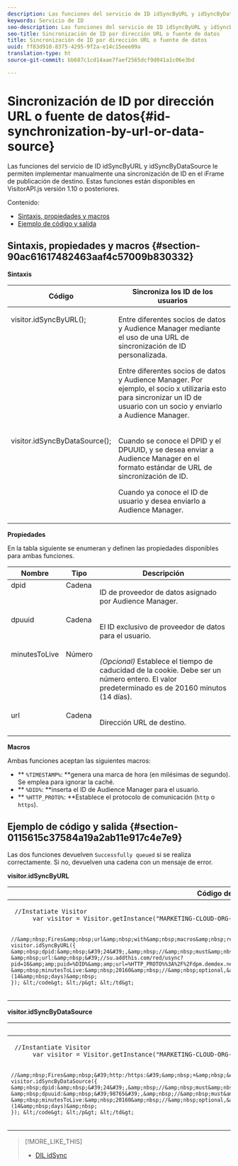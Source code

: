 ```yaml
---
description: Las funciones del servicio de ID idSyncByURL y idSyncByDataSource le permiten implementar manualmente una sincronización de ID en el iFrame de publicación de destino. Estas funciones están disponibles en VisitorAPI.js versión 1.10 o posteriores.
keywords: Servicio de ID
seo-description: Las funciones del servicio de ID idSyncByURL y idSyncByDataSource le permiten implementar manualmente una sincronización de ID en el iFrame de publicación de destino. Estas funciones están disponibles en VisitorAPI.js versión 1.10 o posteriores.
seo-title: Sincronización de ID por dirección URL o fuente de datos
title: Sincronización de ID por dirección URL o fuente de datos
uuid: ff83d910-8375-4295-9f2a-e14c15eee09a
translation-type: ht
source-git-commit: bb687c1cd14aae7faef2565dcf9d041a1c06e3bd

---
```



# Sincronización de ID por dirección URL o fuente de datos{#id-synchronization-by-url-or-data-source}

Las funciones del servicio de ID idSyncByURL y idSyncByDataSource le permiten implementar manualmente una sincronización de ID en el iFrame de publicación de destino. Estas funciones están disponibles en VisitorAPI.js versión 1.10 o posteriores.

Contenido:

<ul class="simplelist"> 
 <li> <a href="../../mcvid-library/mcvid-get-set/mcvid-idsync.md#section-90ac61617482463aaf4c57009b830332" format="dita" scope="local"> Sintaxis, propiedades y macros </a> </li> 
 <li> <a href="../../mcvid-library/mcvid-get-set/mcvid-idsync.md#section-0115615c37584a19a2ab11e917c4e7e9" format="dita" scope="local"> Ejemplo de código y salida </a> </li> 
</ul>

## Sintaxis, propiedades y macros {#section-90ac61617482463aaf4c57009b830332}

**Sintaxis**

<table id="table_ADC7501511914805A6A6B24B2DFEBA51"> 
 <thead> 
  <tr> 
   <th colname="col1" class="entry"> Código </th> 
   <th colname="col2" class="entry"> Sincroniza los ID de los usuarios </th> 
  </tr> 
 </thead>
 <tbody> 
  <tr valign="top"> 
   <td colname="col1"> <p> <span class="codeph"> visitor.idSyncByURL(); </span> </p> </td> 
   <td colname="col2"> <p>Entre diferentes socios de datos y <span class="keyword">Audience Manager</span> mediante el uso de una URL de sincronización de ID personalizada. </p> <p> 
     <draft-comment>
       Entre diferentes socios de datos y Audience Manager. Por ejemplo, el socio x utilizaría esto para sincronizar un ID de usuario con un socio y enviarlo a Audience Manager. 
     </draft-comment> </p> </td> 
  </tr> 
  <tr valign="top"> 
   <td colname="col1"> <p> <span class="codeph"> visitor.idSyncByDataSource(); </span> </p> </td> 
   <td colname="col2"> <p>Cuando se conoce el DPID y el DPUUID, y se desea enviar a <span class="keyword">Audience Manager</span> en el formato estándar de URL de sincronización de ID. </p> <p> 
     <draft-comment>
       Cuando ya conoce el ID de usuario y desea enviarlo a Audience Manager. 
     </draft-comment> </p> </td> 
  </tr> 
 </tbody> 
</table>

**Propiedades**

En la tabla siguiente se enumeran y definen las propiedades disponibles para ambas funciones.

<table id="table_5343BE784E694C67B09A0A8878CF8001"> 
 <thead> 
  <tr> 
   <th colname="col1" class="entry"> Nombre </th> 
   <th colname="col2" class="entry"> Tipo </th> 
   <th colname="col3" class="entry"> Descripción </th> 
  </tr> 
 </thead>
 <tbody> 
  <tr valign="top"> 
   <td colname="col1"> <span class="codeph"> dpid </span> </td> 
   <td colname="col2"> Cadena </td> 
   <td colname="col3"> <p>ID de proveedor de datos asignado por Audience Manager. </p> </td> 
  </tr> 
  <tr valign="top"> 
   <td colname="col1"> <span class="codeph"> dpuuid </span> </td> 
   <td colname="col2"> Cadena </td> 
   <td colname="col3"> <p>El ID exclusivo de proveedor de datos para el usuario. </p> </td> 
  </tr> 
  <tr valign="top"> 
   <td colname="col1"> <span class="codeph"> minutesToLive </span> </td> 
   <td colname="col2"> Número </td> 
   <td colname="col3"> <p> <i>(Opcional)</i> Establece el tiempo de caducidad de la cookie. Debe ser un número entero. El valor predeterminado es de 20160 minutos (14 días). </p> </td> 
  </tr> 
  <tr valign="top"> 
   <td colname="col1"> <span class="codeph"> url </span> </td> 
   <td colname="col2"> Cadena </td> 
   <td colname="col3"> <p>Dirección URL de destino. </p> </td> 
  </tr> 
 </tbody> 
</table>

**Macros**

Ambas funciones aceptan las siguientes macros:

* ** `%TIMESTAMP%`: **genera una marca de hora (en milésimas de segundo). Se emplea para ignorar la caché.
* ** `%DID%`: **inserta el ID de Audience Manager para el usuario.
* ** `%HTTP_PROTO%`: **Establece el protocolo de comunicación (`http` o `https`).

## Ejemplo de código y salida {#section-0115615c37584a19a2ab11e917c4e7e9}

Las dos funciones devuelven `Successfully queued` si se realiza correctamente. Si no, devuelven una cadena con un mensaje de error.

**visitor.idSyncByURL**

<table id="table_56AD8291DF9445C69CC2BF50435E1626"> 
 <thead> 
  <tr> 
   <th colname="col1" class="entry"> Código de ejemplo </th> 
   <th colname="col2" class="entry"> Salida de ejemplo </th> 
  </tr> 
 </thead>
 <tbody> 
  <tr> 
   <td colname="col1"> <p> <code class="syntax javascript"> //Instatiate Visitor 
      var visitor = Visitor.getInstance("MARKETING-CLOUD-ORG-ID-HERE",{});

    //&amp;nbsp;Fires&amp;nbsp;url&amp;nbsp;with&amp;nbsp;macros&amp;nbsp;replaced
    visitor.idSyncByURL({
    &amp;nbsp;dpid:&amp;nbsp;&#39;24&#39;,&amp;nbsp;//&amp;nbsp;must&amp;nbsp;be&amp;nbsp;a&amp;nbsp;string
    &amp;nbsp;url:&amp;nbsp;&#39;//su.addthis.com/red/usync?pid=16&amp;amp;puid=%DID%&amp;amp;url=%HTTP_PROTO%%3A%2F%2Fdpm.demdex.net%2Fibs%3Adpid%3D420%26dpuuid%3D%7B%7Buid%7D%7D&#39;,
    &amp;nbsp;minutesToLive:&amp;nbsp;20160&amp;nbsp;//&amp;nbsp;optional,&amp;nbsp;defaults&amp;nbsp;to&amp;nbsp;20160&amp;nbsp;minutes&amp;nbsp;(14&amp;nbsp;days)&amp;nbsp;
    }); &lt;/code&gt; &lt;/p&gt; &lt;/td&gt;
<td colname="col2"> <p> <span class="codeph"> http://su.addthis.com/red/usync?pid=16&amp;puid=28777806459181003670799219185178493848&amp;url=http%3A%2F%2Fdpm.demdex.net%2Fibs%3Adpid%3D420%26dpuuid%3D%7B%7Buid%7D%7D </span> </p> </td> 
  </tr> 
 </tbody> 
</table>

**visitor.idSyncByDataSource**

<table id="table_90D61A7E715D47238AAFF2808B33C2F0"> 
 <thead> 
  <tr> 
   <th colname="col1" class="entry"> Código de ejemplo </th> 
   <th colname="col2" class="entry"> Salida de ejemplo </th> 
  </tr> 
 </thead>
 <tbody> 
  <tr> 
   <td colname="col1"> <p> <code class="syntax javascript"> //Instantiate Visitor 
      var visitor = Visitor.getInstance("MARKETING-CLOUD-ORG-ID-HERE",{});

    //&amp;nbsp;Fires&amp;nbsp;&#39;http:/https:&#39;&amp;nbsp;+&amp;nbsp;&#39;//dpm.demdex.net/ibs:dpid=&amp;lt;dpid&amp;gt;&amp;amp;dpuuid=&amp;lt;dpuuid&amp;gt;&#39;
    visitor.idSyncByDataSource({
    &amp;nbsp;dpid:&amp;nbsp;&#39;24&#39;,&amp;nbsp;//&amp;nbsp;must&amp;nbsp;be&amp;nbsp;a&amp;nbsp;string
    &amp;nbsp;dpuuid:&amp;nbsp;&#39;98765&#39;,&amp;nbsp;//&amp;nbsp;must&amp;nbsp;be&amp;nbsp;a&amp;nbsp;string
    &amp;nbsp;minutesToLive:&amp;nbsp;20160&amp;nbsp;//&amp;nbsp;optional,&amp;nbsp;defaults&amp;nbsp;to&amp;nbsp;20160&amp;nbsp;minutes&amp;nbsp;(14&amp;nbsp;days)&amp;nbsp;
    }); &lt;/code&gt; &lt;/p&gt; &lt;/td&gt;
<td colname="col2"> <p> <span class="codeph"> http://dpm.demdex.net/ibs:dpid=24&amp;dpuuid=98765 </span> </p> </td> 
  </tr> 
 </tbody> 
</table>

>[!MORE_LIKE_THIS]
>
>* [DIL idSync](https://marketing.adobe.com/resources/help/en_US/aam/r_dil_idsync.html)

